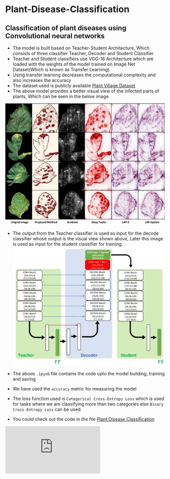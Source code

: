 # Plant-Disease-Classification
## Classification of plant diseases using Convolutional neural networks

* The model is built based on Teacher-Student Architecture, Which consists of three classifier Teacher, Decoder and Student Classifier
* Teacher and Student classifiers use VGG-16 Architecture which are loaded with the weights of the model trained on Image Net Dataset(Which is known as Transfer Learning).
* Using transfer learning decreases the computational complexity and also increases the accuracy
* The dataset used is publicly available [Plant Village Dataset](https://www.kaggle.com/abdallahalidev/plantvillage-dataset)
* The above model provides a better visual view of the infected parts of plants, Which can be seen in the below image

![Visual View](https://github.com/PanchumarthiAbhinav/Plant-Disease-Classification/blob/main/img/Visual%20view.jpg)
* The output from the Teacher classifier is used as input for the decode classifier whose output is the visual view shown above, Later this image is used as input for the student classifier for training.
![Teacher Student Model](https://github.com/PanchumarthiAbhinav/Plant-Disease-Classification/blob/main/img/Teacher%20Student%20Model.jpg)

* The above `.ipynb` file contains the code upto the model building, training and saving
* We have used the `accuracy` metric for measuring the model
* The loss function used is `Categorical Cross-Entropy Loss` which is used for tasks where we are classifying more than two categories else `Binary Cross-Entropy Loss` can be used.
* You could check out the code in the file [Plant Disease Classification](https://github.com/PanchumarthiAbhinav/Plant-Disease-Classification/blob/main/Plant%20Disease%20Classification.ipynb)


![Reference](https://arxiv.org/pdf/1905.13523v2.pdf)

